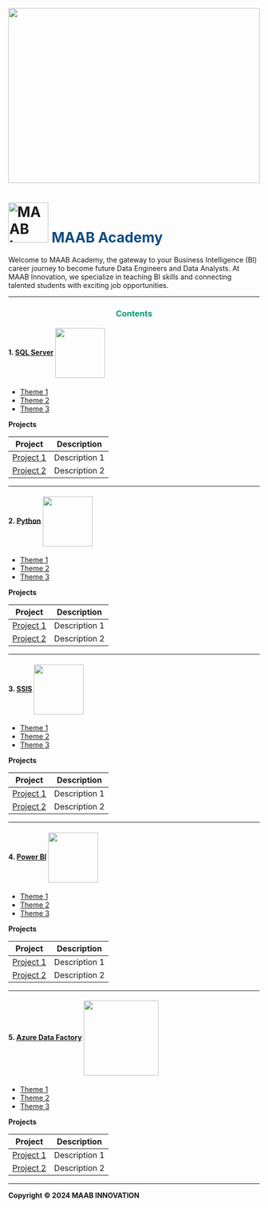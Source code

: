 <p align="center"><img src="https://academy.maab.uz/media/media_materials/home_page_carousel/_MG_8089.JPG" width="100%" height=350 style="object-fit:cover;" />
</p>

<h1><a href="https://academy.maab.uz" target="_blank" rel="noopener noreferrer"><img width="80" src="https://academy.maab.uz/static/assets/logo.png" alt="MAAB Logo"></a> <span style="color: #0F4C81">MAAB Academy</span>
</h1>

Welcome to MAAB Academy, the gateway to your Business Intelligence (BI) career journey to become future Data Engineers and Data Analysts. At MAAB Innovation, we specialize in teaching BI skills and connecting talented students with exciting job opportunities.

---

<h3 style="text-align:center; color: #009B77">Contents</h3>

#### 1. [SQL Server]() <img src="https://www.cloudchampion.se/wp-content/uploads/sites/4/2018/12/microsoft-sql-server-logopedia-fandom-powered-by-wikia-simpleminimalist-sql-logo-lovable-2.png" style="width:100px;vertical-align:middle;" />

- [Theme 1]()
- [Theme 2]()
- [Theme 3]()

**Projects**

| Project               | Description         |
|-----------------------|---------------------|  
| [Project 1]()             | Description 1       |
| [Project 2]()             | Description 2       |

---

#### 2. [Python]() <img src="https://cdn.worldvectorlogo.com/logos/python-3.svg" style="width:100px;vertical-align:middle;" />

- [Theme 1]()
- [Theme 2]()
- [Theme 3]()

**Projects**

| Project               | Description         |
|-----------------------|---------------------|  
| [Project 1]()             | Description 1       |
| [Project 2]()             | Description 2       |


---

#### 3. [SSIS]() <img src="https://www.nextpathway.com/hubfs/Microsoft%20SSIS%20Modified.png" style="width:100px;vertical-align:middle;" />


- [Theme 1]()
- [Theme 2]()
- [Theme 3]()

**Projects**

| Project               | Description         |
|-----------------------|---------------------|  
| [Project 1]()             | Description 1       |
| [Project 2]()             | Description 2       |


---

#### 4. [Power BI]() <img src="https://seekvectorlogo.com/wp-content/uploads/2022/02/power-bi-vector-logo-2022.png" style="width:100px;vertical-align:middle;" />

- [Theme 1]()
- [Theme 2]()
- [Theme 3]()

**Projects**

| Project               | Description         |
|-----------------------|---------------------|  
| [Project 1]()             | Description 1       |
| [Project 2]()             | Description 2       |


---

#### 5. [Azure Data Factory]() <img src="https://miro.medium.com/v2/resize:fit:1200/1*tx-9kWvKqoXvynaLG9ngBg.png" style="width:150px;vertical-align:middle;" />

- [Theme 1]()
- [Theme 2]()
- [Theme 3]()

**Projects**

| Project               | Description         |
|-----------------------|---------------------|  
| [Project 1]()             | Description 1       |
| [Project 2]()             | Description 2       |


---

**Copyright © 2024 MAAB INNOVATION**